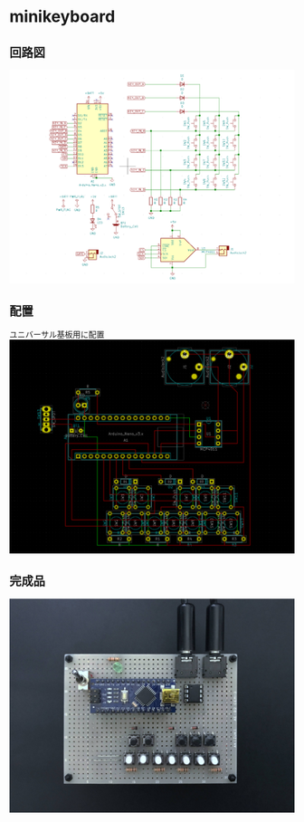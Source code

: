 # minikeyboard

## 回路図

![schematic](images/schematic.png)

## 配置

ユニバーサル基板用に配置
![layout](images/layout.png)

## 完成品

![minikeyboard](images/minikeyboard.jpg)
